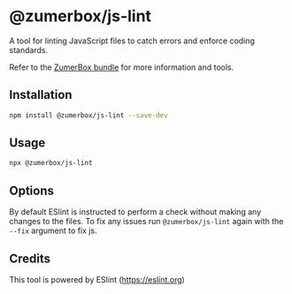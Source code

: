 # @zumerbox/js-lint

A tool for linting JavaScript files to catch errors and enforce coding standards.

Refer to the [ZumerBox bundle](https://github.com/zumerlab/zumerbox) for more information and tools.

## Installation

```bash
npm install @zumerbox/js-lint --save-dev
```

## Usage

```bash
npx @zumerbox/js-lint
```

## Options

By default ESlint is instructed to perform a check without making any changes to the files. To fix any  issues run `@zumerbox/js-lint` again with the `--fix` argument to fix js.

## Credits

This tool is powered by ESlint (https://eslint.org)

